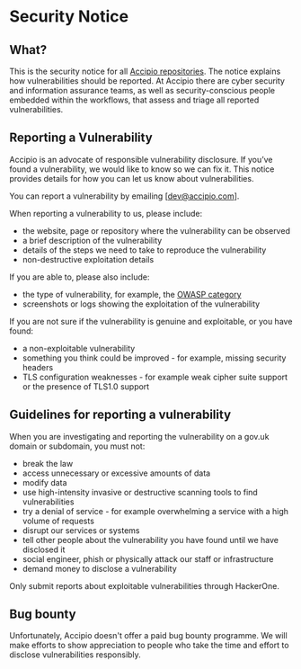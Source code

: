 # Security Notice

## What?

This is the security notice for all [Accipio repositories](https://github.com/accipio). The notice explains how vulnerabilities should be reported. At Accipio there are cyber security and information assurance teams, as well as security-conscious people embedded within the workflows, that assess and triage all reported vulnerabilities.

## Reporting a Vulnerability

Accipio is an advocate of responsible vulnerability disclosure. If you’ve found a vulnerability, we would like to know so we can fix it. This notice provides details for how you can let us know about vulnerabilities.

You can report a vulnerability by emailing [dev@accipio.com].

When reporting a vulnerability to us, please include:
- the website, page or repository where the vulnerability can be observed
- a brief description of the vulnerability 
- details of the steps we need to take to reproduce the vulnerability
- non-destructive exploitation details

If you are able to, please also include:
- the type of vulnerability, for example, the [OWASP category](https://owasp.org/www-community/vulnerabilities/)
- screenshots or logs showing the exploitation of the vulnerability

If you are not sure if the vulnerability is genuine and exploitable, or you have found:
- a non-exploitable vulnerability
- something you think could be improved - for example, missing security headers
- TLS configuration weaknesses - for example weak cipher suite support or the presence of TLS1.0 support

## Guidelines for reporting a vulnerability
When you are investigating and reporting the vulnerability on a gov.uk domain or subdomain, you must not:
- break the law
- access unnecessary or excessive amounts of data
- modify data
- use high-intensity invasive or destructive scanning tools to find vulnerabilities
- try a denial of service - for example overwhelming a service with a high volume of requests
- disrupt our services or systems
- tell other people about the vulnerability you have found until we have disclosed it
- social engineer, phish or physically attack our staff or infrastructure
- demand money to disclose a vulnerability

Only submit reports about exploitable vulnerabilities through HackerOne.

## Bug bounty
Unfortunately, Accipio doesn't offer a paid bug bounty programme. We will make efforts to show appreciation to people who take the time and effort to disclose vulnerabilities responsibly.
